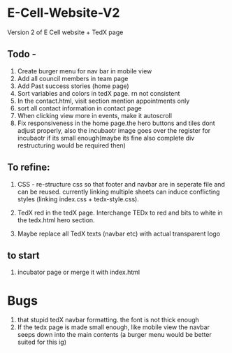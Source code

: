 # E-Cell-Website-V2

Version 2 of E Cell website + TedX page

## Todo - 

1. Create burger menu for nav bar in mobile view
2. Add all council members in team page
3. Add Past success stories (home page)
4. Sort variables and colors in tedX page. rn not consistent
5. In the contact.html, visit section mention appointments only
6. sort all contact information in contact page
7. When clicking view more in events, make it autoscroll
8. Fix responsiveness in the home page.the hero buttons and tiles dont adjust properly, 
   also the incubaotr image goes over the register for incubaotr if its small enough(maybe its fine also complete div restructuring would be required then)

## To refine:
1. CSS - re-structure css so that footer and navbar are in seperate file and can be reused. currently linking multiple sheets can induce conflicting styles (linking index.css + tedx-style.css).

2. TedX red in the tedX page. Interchange TEDx to red and bits to white in the tedx.html hero section.

3. Maybe replace all TedX texts (navbar etc) with actual transparent logo

## to start

1. incubator page or merge it with index.html

# Bugs

1. that stupid tedX navbar formatting. the font is not thick enough 
2. If the tedx page is made small enough, like mobile view the navbar seeps down into the main contents (a burger menu would be better suited for this ig)